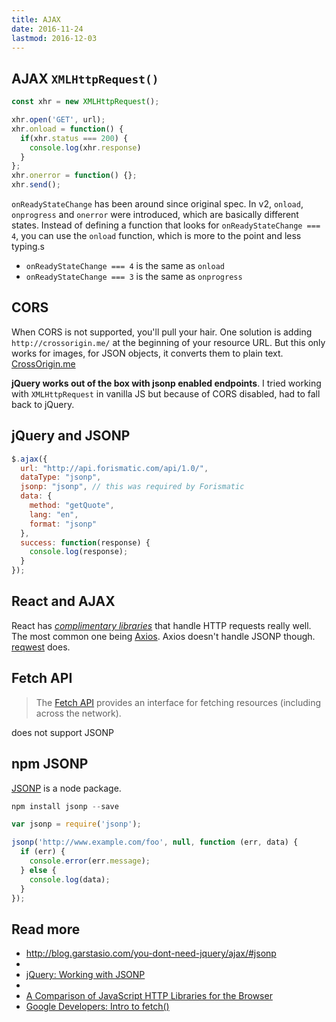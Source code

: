 ```yaml
---
title: AJAX
date: 2016-11-24
lastmod: 2016-12-03
---
```


## AJAX `XMLHttpRequest()`

```javascript
const xhr = new XMLHttpRequest();

xhr.open('GET', url);
xhr.onload = function() {
  if(xhr.status === 200) {
    console.log(xhr.response)
  }
};
xhr.onerror = function() {};
xhr.send();
```

`onReadyStateChange` has been around since original spec. In v2, `onload`, `onprogress` and `onerror` were introduced, which are basically different states. Instead of defining a function that looks for `onReadyStateChange === 4`, you can use the `onload` function, which is more to the point and less typing.s

- `onReadyStateChange === 4` is the same as `onload`
- `onReadyStateChange === 3` is the same as `onprogress`

## CORS
When CORS is not supported, you'll pull your hair. One solution is adding `http://crossorigin.me/` at the beginning of your resource URL. But this only works for images, for JSON objects, it converts them to plain text. [CrossOrigin.me]

**jQuery works out of the box with jsonp enabled endpoints**. I tried working with `XMLHttpRequest` in vanilla JS but because of CORS disabled, had to fall back to jQuery.

## jQuery and JSONP

```javascript
$.ajax({
  url: "http://api.forismatic.com/api/1.0/",
  dataType: "jsonp",
  jsonp: "jsonp", // this was required by Forismatic
  data: {
    method: "getQuote",
    lang: "en",
    format: "jsonp"
  },
  success: function(response) {
    console.log(response);
  }
});
```

## React and AJAX
React has [_complimentary libraries_][1] that handle HTTP requests really well. The most common one being [Axios](https://github.com/mzabriskie/axios). Axios doesn't handle JSONP though. [reqwest](https://github.com/request/request) does.

## Fetch API
> The [Fetch API](https://developer.mozilla.org/en/docs/Web/API/Fetch_API) provides an interface for fetching resources (including across the network).

does not support JSONP


## npm JSONP
[JSONP](https://github.com/webmodules/jsonp) is a node package. 

```javascript
npm install jsonp --save
```

```javascript
var jsonp = require('jsonp');

jsonp('http://www.example.com/foo', null, function (err, data) {
  if (err) {
    console.error(err.message);
  } else {
    console.log(data);
  }
});
```


Read more
---
- http://blog.garstasio.com/you-dont-need-jquery/ajax/#jsonp
- [CrossOrigin.me]: https://blog.codepen.io/2015/07/10/crossorigin-me/
- [jQuery: Working with JSONP](https://learn.jquery.com/ajax/working-with-jsonp/)
- [1]: https://github.com/facebook/react/wiki/Complementary-Tools#data-fetching
- [A Comparison of JavaScript HTTP Libraries for the Browser](https://www.sitepoint.com/comparison-javascript-http-libraries/)
- [Google Developers: Intro to fetch()](https://developers.google.com/web/updates/2015/03/introduction-to-fetch)